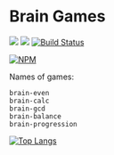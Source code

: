 # Brain Games
<a href="https://codeclimate.com/github/codeclimate/codeclimate/maintainability"><img src="https://api.codeclimate.com/v1/badges/a99a88d28ad37a79dbf6/maintainability" /></a>
<a href="https://codeclimate.com/github/codeclimate/codeclimate/test_coverage"><img src="https://api.codeclimate.com/v1/badges/a99a88d28ad37a79dbf6/test_coverage" /></a>
[![Build Status](https://travis-ci.org/travis-ci/travis-web.svg?branch=master)](https://travis-ci.org/travis-ci/travis-web)

[![NPM](https://nodei.co/npm/geh-sp-122.png?mini=true)](https://npmjs.org/package/geh-sp-122)

Names of games:
```
brain-even
brain-calc
brain-gcd
brain-balance
brain-progression
```

[![Top Langs](https://github-readme-stats.vercel.app/api/top-langs/?username=zhukoff-av&layout=compact)](https://github.com/zhukoff-av/Brain-Games)
